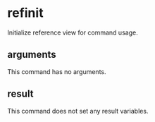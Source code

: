 # refinit

Initialize reference view for command usage.

## arguments

This command has no arguments.

## result

This command does not set any result variables.
